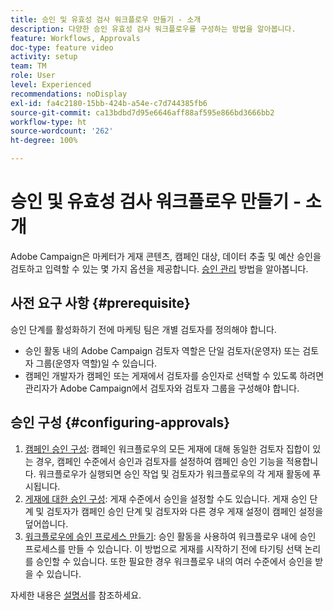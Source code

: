 ```yaml
---
title: 승인 및 유효성 검사 워크플로우 만들기 - 소개
description: 다양한 승인 유효성 검사 워크플로우를 구성하는 방법을 알아봅니다.
feature: Workflows, Approvals
doc-type: feature video
activity: setup
team: TM
role: User
level: Experienced
recommendations: noDisplay
exl-id: fa4c2180-15bb-424b-a54e-c7d744385fb6
source-git-commit: ca13bdbd7d95e6646aff88af595e866bd3666bb2
workflow-type: ht
source-wordcount: '262'
ht-degree: 100%

---
```


# 승인 및 유효성 검사 워크플로우 만들기 - 소개

Adobe Campaign은 마케터가 게재 콘텐츠, 캠페인 대상, 데이터 추출 및 예산 승인을 검토하고 입력할 수 있는 몇 가지 옵션을 제공합니다. [승인 관리](/help/process-management/create-approvals-and-validation-workflows/manage-approvals.md) 방법을 알아봅니다.

## 사전 요구 사항 {#prerequisite}

승인 단계를 활성화하기 전에 마케팅 팀은 개별 검토자를 정의해야 합니다.

* 승인 활동 내의 Adobe Campaign 검토자 역할은 단일 검토자(운영자) 또는 검토자 그룹(운영자 역할)일 수 있습니다.
* 캠페인 개발자가 캠페인 또는 게재에서 검토자를 승인자로 선택할 수 있도록 하려면 관리자가 Adobe Campaign에서 검토자와 검토자 그룹을 구성해야 합니다.

## 승인 구성 {#configuring-approvals}

1. [캠페인 승인 구성](/help/process-management/create-approvals-and-validation-workflows/configure-approvals-for-campaigns.md):
캠페인 워크플로우의 모든 게재에 대해 동일한 검토자 집합이 있는 경우, 캠페인 수준에서 승인과 검토자를 설정하여 캠페인 승인 기능을 적용합니다. 워크플로우가 실행되면 승인 작업 및 검토자가 워크플로우의 각 게재 활동에 푸시됩니다.
2. [게재에 대한 승인 구성](/help/process-management/create-approvals-and-validation-workflows/configure-approvals-for-deliveries.md): 
게재 수준에서 승인을 설정할 수도 있습니다. 게재 승인 단계 및 검토자가 캠페인 승인 단계 및 검토자와 다른 경우 게재 설정이 캠페인 설정을 덮어씁니다.
3. [워크플로우에 승인 프로세스 만들기](/help/process-management/create-approvals-and-validation-workflows/create-approval-process-in-a-workflow.md): 
승인 활동을 사용하여 워크플로우 내에 승인 프로세스를 만들 수 있습니다. 이 방법으로 게재를 시작하기 전에 타기팅 선택 논리를 승인할 수 있습니다. 또한 필요한 경우 워크플로우 내의 여러 수준에서 승인을 받을 수 있습니다.

자세한 내용은 [설명서](https://experienceleague.adobe.com/docs/campaign-classic/using/automating-with-workflows/flow-control-activities/approval.html?lang=ko)를 참조하세요.
